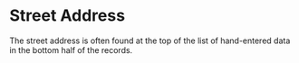 # Street Address

The street address is often found at the top of the list of hand-entered data in the bottom half of the records.
